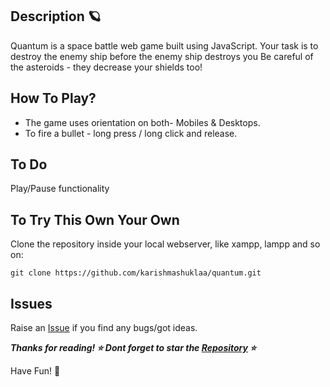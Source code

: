 ## Description 🪐 
Quantum is a space battle web game built using JavaScript.
Your task is to destroy the enemy ship before the enemy ship destroys you 
Be careful of the asteroids - they decrease your shields too!

## How To Play?
* The game uses orientation on both- Mobiles & Desktops.
* To fire a bullet - long press / long click and release.

## To Do

Play/Pause functionality 

## To Try This Own Your Own

Clone the repository inside your local webserver, like xampp, lampp and so on:

```
git clone https://github.com/karishmashuklaa/quantum.git
```

## Issues
Raise an [Issue](https://github.com/karishmashuklaa/quantum/issues) if you find any bugs/got ideas. 


***Thanks for reading! ⭐ Dont forget to star the [Repository](https://github.com/karishmashuklaa/quantum) ⭐***

Have Fun! 🦄

